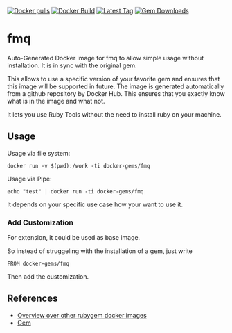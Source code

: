 [![Docker pulls](https://img.shields.io/docker/pulls/rubygem/fmq.svg)](https://hub.docker.com/r/rubygem/fmq/)
[![Docker Build](https://img.shields.io/docker/automated/rubygem/fmq.svg)](https://hub.docker.com/r/rubygem/fmq/)
[![Latest Tag](https://img.shields.io/github/tag/docker-rubygem/fmq.svg)](https://hub.docker.com/r/rubygem/fmq/)
[![Gem Downloads](https://img.shields.io/gem/dt/fmq.svg)](https://rubygems.org/gems/fmq/)
# fmq

Auto-Generated Docker image for fmq to allow simple usage without installation.
It is in sync with the original gem.

This allows to use a specific version of your favorite gem and ensures that this image will be supported in future.
The image is generated automatically from a github repository by Docker Hub.
This ensures that you exactly know what is in the image and what not.

It lets you use Ruby Tools without the need to install ruby on your machine.

## Usage

Usage via file system:

`docker run -v $(pwd):/work -ti docker-gems/fmq`

Usage via Pipe:

`echo "test" | docker run -ti docker-gems/fmq`

It depends on your specific use case how your want to use it.

### Add Customization

For extension, it could be used as base image.

So instead of struggeling with the installation of a gem, just write

`FROM docker-gems/fmq`

Then add the customization.

## References

 - [Overview over other rubygem docker images](https://github.com/thinkbot/docker-rubygem)
 - [Gem](https://rubygems.org/gems/fmq/)
